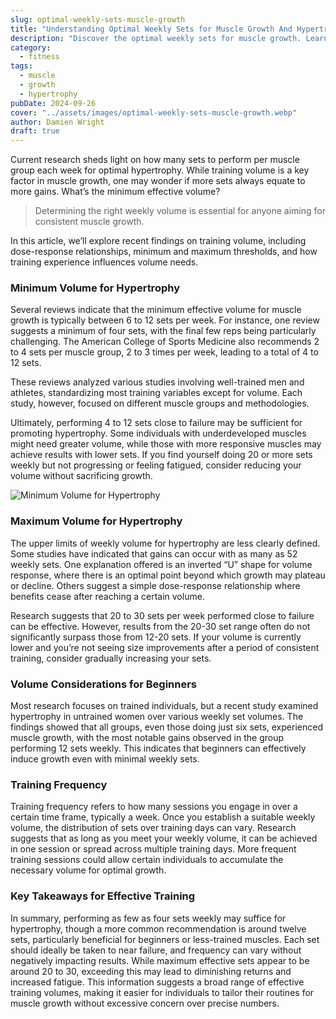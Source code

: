 ```yaml
---
slug: optimal-weekly-sets-muscle-growth
title: "Understanding Optimal Weekly Sets for Muscle Growth And Hypertrophy"
description: "Discover the optimal weekly sets for muscle growth. Learn the minimum and maximum volume needed for hypertrophy, and how training frequency impacts your results."
category:
  - fitness
tags:
  - muscle
  - growth
  - hypertrophy
pubDate: 2024-09-26
cover: "../assets/images/optimal-weekly-sets-muscle-growth.webp"
author: Damien Wright
draft: true
---
```


Current research sheds light on how many sets to perform per muscle group each week for optimal hypertrophy. While training volume is a key factor in muscle growth, one may wonder if more sets always equate to more gains. What’s the minimum effective volume?

> Determining the right weekly volume is essential for anyone aiming for consistent muscle growth.

In this article, we’ll explore recent findings on training volume, including dose-response relationships, minimum and maximum thresholds, and how training experience influences volume needs.

### Minimum Volume for Hypertrophy

Several reviews indicate that the minimum effective volume for muscle growth is typically between 6 to 12 sets per week. For instance, one review suggests a minimum of four sets, with the final few reps being particularly challenging. The American College of Sports Medicine also recommends 2 to 4 sets per muscle group, 2 to 3 times per week, leading to a total of 4 to 12 sets.

These reviews analyzed various studies involving well-trained men and athletes, standardizing most training variables except for volume. Each study, however, focused on different muscle groups and methodologies.

Ultimately, performing 4 to 12 sets close to failure may be sufficient for promoting hypertrophy. Some individuals with underdeveloped muscles might need greater volume, while those with more responsive muscles may achieve results with lower sets. If you find yourself doing 20 or more sets weekly but not progressing or feeling fatigued, consider reducing your volume without sacrificing growth.

<img src="/images/posts/hypertrophy.webp" alt="Minimum Volume for Hypertrophy" class="article-img">

### Maximum Volume for Hypertrophy

The upper limits of weekly volume for hypertrophy are less clearly defined. Some studies have indicated that gains can occur with as many as 52 weekly sets. One explanation offered is an inverted “U” shape for volume response, where there is an optimal point beyond which growth may plateau or decline. Others suggest a simple dose-response relationship where benefits cease after reaching a certain volume.

Research suggests that 20 to 30 sets per week performed close to failure can be effective. However, results from the 20-30 set range often do not significantly surpass those from 12-20 sets. If your volume is currently lower and you’re not seeing size improvements after a period of consistent training, consider gradually increasing your sets.

### Volume Considerations for Beginners

Most research focuses on trained individuals, but a recent study examined hypertrophy in untrained women over various weekly set volumes. The findings showed that all groups, even those doing just six sets, experienced muscle growth, with the most notable gains observed in the group performing 12 sets weekly. This indicates that beginners can effectively induce growth even with minimal weekly sets.

### Training Frequency

Training frequency refers to how many sessions you engage in over a certain time frame, typically a week. Once you establish a suitable weekly volume, the distribution of sets over training days can vary. Research suggests that as long as you meet your weekly volume, it can be achieved in one session or spread across multiple training days. More frequent training sessions could allow certain individuals to accumulate the necessary volume for optimal growth.

### Key Takeaways for Effective Training

In summary, performing as few as four sets weekly may suffice for hypertrophy, though a more common recommendation is around twelve sets, particularly beneficial for beginners or less-trained muscles. Each set should ideally be taken to near failure, and frequency can vary without negatively impacting results. While maximum effective sets appear to be around 20 to 30, exceeding this may lead to diminishing returns and increased fatigue. This information suggests a broad range of effective training volumes, making it easier for individuals to tailor their routines for muscle growth without excessive concern over precise numbers.
